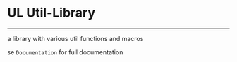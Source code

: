 # UL Util-Library
---

a library with various util functions and macros

se ```Documentation``` for full documentation
